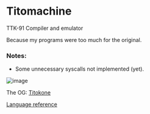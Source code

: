 # Titomachine
TTK-91 Compiler and emulator

Because my programs were too much for the original.

### Notes:
- Some unnecessary syscalls not implemented (yet).

![image](https://user-images.githubusercontent.com/100710152/218274322-0004823f-8435-48dd-aab8-73447b5d2580.png)


The OG: [Titokone](https://www.cs.helsinki.fi/group/titokone/)

[Language reference](https://www.cs.helsinki.fi/group/titokone/ttk91_ref_en.html)

